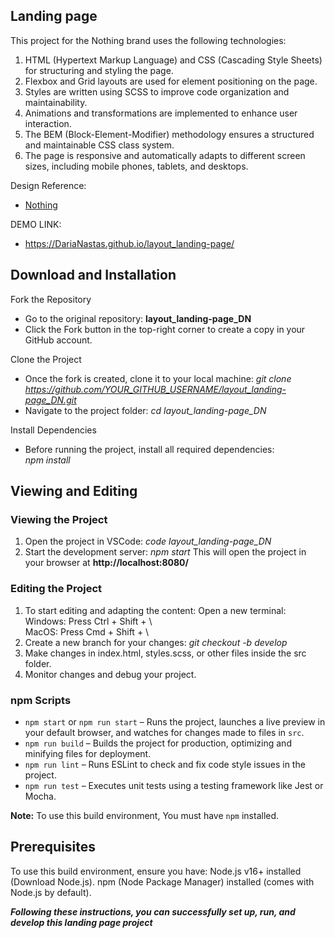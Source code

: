 ## Landing page

This project for the Nothing brand uses the following technologies:

1. HTML (Hypertext Markup Language) and CSS (Cascading Style Sheets) for structuring and styling the page.
1. Flexbox and Grid layouts are used for element positioning on the page.
1. Styles are written using SCSS to improve code organization and maintainability.
1. Animations and transformations are implemented to enhance user interaction.
1. The BEM (Block-Element-Modifier) methodology ensures a structured and maintainable CSS class system.
1. The page is responsive and automatically adapts to different screen sizes, including mobile phones, tablets, and desktops.

Design Reference:
- [Nothing](https://www.figma.com/file/DtkQmQ797hk0nI4KfMi2Uq/BOSE-New-Version?type=design&node-id=6802-139&t=L7eKz5YKLN0m5WxR-0)

DEMO LINK:
- https://DariaNastas.github.io/layout_landing-page/

## Download and Installation
Fork the Repository
- Go to the original repository: **layout_landing-page_DN**
- Click the Fork button in the top-right corner to create a copy in your GitHub account.
  
Clone the Project
- Once the fork is created, clone it to your local machine:
*git clone https://github.com/YOUR_GITHUB_USERNAME/layout_landing-page_DN.git*
- Navigate to the project folder:
*cd layout_landing-page_DN*

Install Dependencies  
- Before running the project, install all required dependencies:  
*npm install*

## Viewing and Editing
### Viewing the Project
1. Open the project in VSCode:
*code layout_landing-page_DN*
1. Start the development server:
*npm start*
This will open the project in your browser at **http://localhost:8080/**

### Editing the Project
1. To start editing and adapting the content:
Open a new terminal:  
Windows: Press Ctrl + Shift + \  
MacOS: Press Cmd + Shift + \  
1. Create a new branch for your changes:
*git checkout -b develop*
1. Make changes in index.html, styles.scss, or other files inside the src folder.
1. Monitor changes and debug your project.
 
### npm Scripts  
- `npm start` or `npm run start` – Runs the project, launches a live preview in your default browser, and watches for changes made to files in `src`.  
- `npm run build` – Builds the project for production, optimizing and minifying files for deployment.  
- `npm run lint` – Runs ESLint to check and fix code style issues in the project.  
- `npm run test` – Executes unit tests using a testing framework like Jest or Mocha.  

**Note:** To use this build environment, You must have `npm` installed.  

## Prerequisites
To use this build environment, ensure you have:
Node.js v16+ installed (Download Node.js).
npm (Node Package Manager) installed (comes with Node.js by default).

***Following these instructions, you can successfully set up, run, and develop this landing page project***


